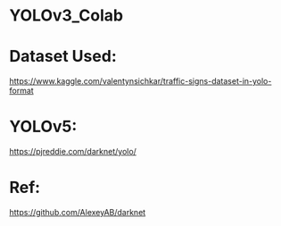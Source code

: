 # YOLOv3_Colab

# Dataset Used:
https://www.kaggle.com/valentynsichkar/traffic-signs-dataset-in-yolo-format

# YOLOv5:
https://pjreddie.com/darknet/yolo/

# Ref:
https://github.com/AlexeyAB/darknet
